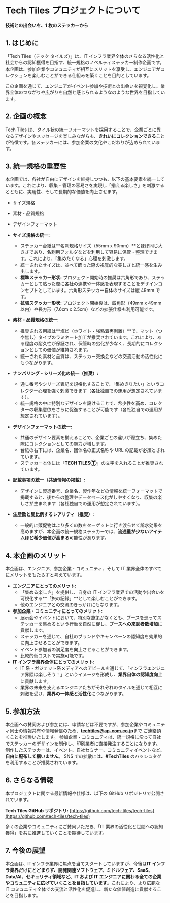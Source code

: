 # Tech Tiles プロジェクトについて

**技術との出会いを、1 枚のステッカーから**

## 1. はじめに

「Tech Tiles（テック タイルズ）」は、IT インフラ業界全体のさらなる活性化と社会からの認知獲得を目指す、統一規格のノベルティステッカー制作企画です。本企画は、参加企業やコミュニティが相互にメリットを享受し、エンジニアがコレクションを楽しむことができる仕組みを築くことを目的としています。

この企画を通じて、エンジニアがイベント参加や技術との出会いを視覚化し、業界全体のつながりや広がりを自然と感じられるようなのような世界を目指しています。

## 2. 企画の概念

Tech Tiles は、タイル状の統一フォーマットを採用することで、企業ごとに異なるデザインやメッセージを楽しみながらも、**きれいにコレクションできる**ことが特徴です。各ステッカーには、参加企業の文化やこだわりが込められています。

## 3. 統一規格の重要性

本企画では、各社が自由にデザインを維持しつつも、以下の基本要素を統一しています。これにより、収集・管理の容易さを実現し「揃える楽しさ」を刺激するとともに、実用性、そして長期的な価値を向上させます。

- サイズ規格
- 素材・品質規格
- デザインフォーマット

- **サイズ規格の統一:**
  - ステッカー台紙は**名刺規格サイズ（55mm x 90mm）**とほぼ同じ大きさであり、名刺用フォルダなどを利用して容易に保管・整理できます。これにより、「集めたくなる」心理を刺激します。
  - 統一されたサイズは、並べて飾った際の視覚的な美しさと統一感を生み出します。
  - **標準ステッカー形状:** プロジェクト開始時の推奨は六角形であり、ステッカーとして貼った際に各社の連携や一体感を表現することをデザインコンセプトとしています。六角形ステッカー自体のサイズは縦 49mm です。
  - **拡張ステッカー形状:** プロジェクト開始後は、四角形（49mm x 49mm 以内）や長方形（7.6cm x 2.5cm）などの拡張仕様も利用可能です。
- **素材・品質規格の統一:**
  - 推奨される用紙は**塩ビ（ホワイト・強粘着再剥離）**で、マット（つや無し）タイプのラミネート加工が推奨されています。これにより、ある程度の耐久性が保証され、保管時の劣化が少なく、長期的にコレクションとしての価値が維持されます。
  - 統一された素材と品質は、ステッカー交換会などの交流活動の活性化にもつながります。
- **ナンバリング・シリーズ化の統一（推奨）:**
  - 通し番号やシリーズ表記を規格化することで、「集めきりたい」というコレクター心理を強く刺激できます（各社独自での運用が想定されています）。
  - 統一規格の中に特別なデザインを設けることで、希少性を高め、コレクターの収集意欲をさらに促進することが可能です（各社独自での運用が想定されています）。
- **デザインフォーマットの統一:**
  - 共通のデザイン要素を揃えることで、企業ごとの違いが際立ち、集めた際にコレクションとしての魅力が増します。
  - 台紙の右下には、企業名、団体名の正式名称や URL の記載が必須とされています。
  - ステッカー本体には「**TECH TILESⓉ**」の文字を入れることが推奨されています。
- **記載事項の統一（共通情報の掲載）:**
  - デザインに製造番号、企業名、製作年などの情報を統一フォーマットで掲載すると、後からの整理やデータベース化がしやすくなり、収集の楽しさが生まれます（各社独自での運用が想定されています）。
- **生産数と反比例するレアリティ（推奨）:**
  - 一般的に販促物はより多くの数をターゲットに行き渡らせて訴求効果を高めますが、本企画の統一規格ステッカーでは、**流通量が少ないアイテムほど希少価値が高まる**可能性があります。

## 4. 本企画のメリット

本企画は、エンジニア、参加企業・コミュニティ、そして IT 業界全体のすべてにメリットをもたらすと考えています。

- **エンジニアにとってのメリット:**
  - 「集める楽しさ」を提供し、自身の IT インフラ業界での活動や出会いを可視化する**「旅の記録」**として楽しむことができます。
  - 他のエンジニアとの交流のきっかけにもなります。
- **参加企業・コミュニティにとってのメリット:**
  - 展示会やイベントにおいて、特別な施策がなくとも、ブースを巡ってステッカーを集めるという行動を自然に促し、**ブースへの来訪者数増加**に貢献します。
  - ステッカーを通じて、自社のブランドやキャンペーンの認知度を効果的に向上させることができます。
  - イベント参加者の満足度を向上させることができます。
  - 比較的低コストで実施可能です。
- **IT インフラ業界全体にとってのメリット:**
  - IT 系・ガジェット系メディアへのアピールを通じて、「インフラエンジニア界隈は楽しそう！」というイメージを形成し、**業界自体の認知度向上**に貢献します。
  - 業界の未来を支えるエンジニアたちがそれぞれのタイルを通じて相互に刺激を受け、**業界の一体感と活性化**につながります。

## 5. 参加方法

本企画への賛同および参加には、申請などは不要ですが、参加企業やコミュニティ同士の情報共有や情報発信のため、**techtiles@ap-com.co.jp**まで ご連絡頂くことを推奨いたします。
参加企業・コミュニティは、統一規格に沿って自社でステッカーのデザインを制作し、印刷業者に直接発注することになります。
制作したステッカーは、イベント、自社セミナー、コミュニティイベントなど、**自由に配布して構いません**。
SNS での拡散には、**#TechTiles** のハッシュタグを利用することが推奨されています。

## 6. さらなる情報

本プロジェクトに関する最新情報や仕様は、以下の GitHub リポジトリで公開されています。

**Tech Tiles GitHub リポジトリ:**
[https://github.com/tech-tiles/tech-tiles](https://github.com/tech-tiles/tech-tiles)

多くの企業やコミュニティにご賛同いただき、「IT 業界の活性化と世間への認知獲得」を共に推進していくことを期待しています。

## 7. 今後の展望

本企画は、ITインフラ業界に焦点を当てスタートしていますが、今後は**IT インフラ業界だけにとどまらず、開発関連ソフトウェア、ミドルウェア、SaaS、Data/AI、セキュリティ領域など、IT および IT エンジニアに関わる全ての企業やコミュニティに広げていくことを目指しています**。これにより、より広範な IT コミュニティ全体での交流と活性化を促進し、新たな価値創造に貢献することを目指します。
